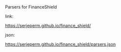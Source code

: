 Parsers for FinanceShield

link:

https://serjeperm.github.io/finance_shield/

json:

https://serjeperm.github.io/finance_shield/parsers.json
